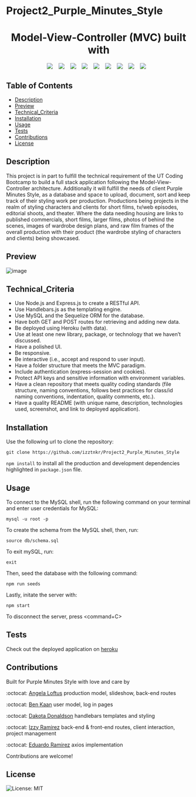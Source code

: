 # Project2_Purple_Minutes_Style

<h1 align="center">Model-View-Controller (MVC)  built with </h1>
<p align="center">
    <img src="https://img.shields.io/badge/Sequelize-52B0E7?style=for-the-badge&logo=Sequelize&logoColor=white"/>  &nbsp;&nbsp;
    <img src="https://img.shields.io/badge/heroku-%23430098.svg?style=for-the-badge&logo=heroku&logoColor=white"> &nbsp;&nbsp;
    <img src="https://img.shields.io/badge/mysql-%2300f.svg?style=for-the-badge&logo=mysql&logoColor=white" /> &nbsp;&nbsp;
    <img src="https://img.shields.io/badge/express.js-%23404d59.svg?style=for-the-badge&logo=express&logoColor=%2361DAFB"  /> &nbsp;&nbsp;
    <img src="https://img.shields.io/badge/javascript-%23323330.svg?style=for-the-badge&logo=javascript&logoColor=%23F7DF1E" /> &nbsp;&nbsp;
    <img src="https://img.shields.io/badge/node.js-6DA55F?style=for-the-badge&logo=node.js&logoColor=white"  /> &nbsp;&nbsp;
    <img src="https://img.shields.io/badge/NPM-%23000000.svg?style=for-the-badge&logo=npm&logoColor=white" /> &nbsp;&nbsp;
    <img src="https://img.shields.io/badge/bootstrap-%23563D7C.svg?style=for-the-badge&logo=bootstrap&logoColor=white"> &nbsp;&nbsp;
    <img src="https://img.shields.io/badge/Insomnia-black?style=for-the-badge&logo=insomnia&logoColor=5849BE"/> &nbsp;&nbsp;
    
</p>

  ## Table of Contents

  * [Description](#description)
  * [Preview](#preview)
  * [Technical_Criteria](#technical_criteria)
  * [Installation](#installation)
  * [Usage](#usage)
  * [Tests](#tests)
  * [Contributions](#contributions)
  * [License](#license)

  ## Description
  
This project is in part to fulfill the technical requirement of the UT Coding Bootcamp to build a full stack application following the Model-View-Controller architecture. Additionally it will fulfill the needs of client Purple Minutes Style, as a database and space to upload, document, sort and keep track of their styling work per production.  Productions being projects in the realm of styling characters and clients for short films, tv/web episodes, editorial shoots, and theater. Where the data needing housing are links to published commercials, short films, larger films, photos of behind the scenes, images of wardrobe design plans, and raw film frames of the overall production with their product (the wardrobe styling of characters and clients) being showcased. 

  
 ## Preview
  
![image](https://media0.giphy.com/media/lNY0a9aJgFcCaDn1nw/giphy.gif?cid=ecf05e47psgv7yleo14azmxgq6al2ofi7e84ze6604v6z3qo&rid=giphy.gif&ct=g)


   ## Technical_Criteria 
- Use Node.js and Express.js to create a RESTful API.
- Use Handlebars.js as the templating engine.
- Use MySQL and the Sequelize ORM for the database.
- Have both GET and POST routes for retrieving and adding new data.
- Be deployed using Heroku (with data).
- Use at least one new library, package, or technology that we haven’t discussed.
- Have a polished UI.
- Be responsive.
- Be interactive (i.e., accept and respond to user input).
- Have a folder structure that meets the MVC paradigm.
- Include authentication (express-session and cookies).
- Protect API keys and sensitive information with environment variables.
- Have a clean repository that meets quality coding standards (file structure, naming conventions, follows best practices for class/id naming conventions, indentation, quality comments, etc.).
- Have a quality README (with unique name, description, technologies used, screenshot, and link to deployed application).

 ## Installation

  Use the following url to clone the repository:

  `git clone https://github.com/izztnkr/Project2_Purple_Minutes_Style`


  `npm install` to install all the production and development dependencies highlighted in `package.json` file.



  ## Usage

  To connect to the MySQL shell, run the following command on your terminal and enter user credentials for MySQL:

  `mysql -u root -p`


  To create the schema from the MySQL shell, then, run:

  `source db/schema.sql`


  To exit mySQL, run: 

  `exit`

  Then, seed the database with the following command:

  `npm run seeds`


  Lastly, initate the server with:

  `npm start`


  To disconnect the server, press <command+C>

 


 
  ## Tests


  Check out the deployed application on 
  [heroku](https://purpleminutesstyle.herokuapp.com/)
 

  

  ## Contributions

  Built for Purple Minutes Style with love and care by

  :octocat: [Angela Loftus](https://www.github.com/AngelaLoftus) production model, slideshow, back-end routes

  :octocat: [Ben Kaan](https://www.github.com/benkaan001) user model, log in pages
 
  :octocat: [Dakota Donaldson](https://github.com/Dakota3214) handlebars templates and styling

  :octocat: [Izzy Ramirez](https://github.com/izztnkr) back-end & front-end routes, client interaction, project management

  :octocat: [Eduardo Ramirez](https://github.com/EduardoRam7) axios implementation
  
  
  Contributions are welcome!
  

  ## License

  
  ![License: MIT](https://img.shields.io/badge/License-MIT-yellow.svg)
